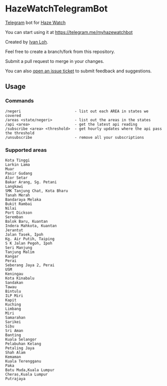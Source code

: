 # HazeWatchTelegramBot

[Telegram](http://telegram.me) bot for [Haze Watch](http://hazewatchapp.com)

You can start using it at https://telegram.me/myhazewatchbot

Created by [Ivan Loh](https://github.com/ivan-loh).

Feel free to create a branch/fork from this repository. 

Submit a pull request to merge in your changes.

You can also [open an issue ticket](https://github.com/HazeWatchApp/HazeWatchTelegramBot/issues) to submit feedback and suggestions.

## Usage

### Commands

```
/negeri                        - list out each AREA in states we covered
/areas <state/negeri>          - list out the areas in the states
/api <area>                    - get the latest api reading
/subscribe <area> <threshold>  - get hourly updates where the api pass the threshold
/unsubscribe                   - remove all your subscriptions
```

### Supported areas

```
Kota Tinggi	 	 	 	 
Larkin Lama	 	 	 
Muar	 	 
Pasir Gudang	 	 
Alor Setar	 	 
Bakar Arang, Sg. Petani	 
Langkawi
SMK Tanjung Chat, Kota Bharu	 	 	 
Tanah Merah 	 	 
Bandaraya Melaka	 	 
Bukit Rambai	 	 
Nilai 	 
Port Dickson	 	 
Seremban	 	 	 
Balok Baru, Kuantan 	 	 
Indera Mahkota, Kuantan 	 	 	 
Jerantut	 	 	 
Jalan Tasek, Ipoh	 	 
Kg. Air Putih, Taiping 	 	 	 
S K Jalan Pegoh, Ipoh 	 	 	 
Seri Manjung 	 	 	 
Tanjung Malim	 	 	 	 
Kangar 	 	 	 
Perai	 	 	 	 
Seberang Jaya 2, Perai	 	 	 	 
USM 	 	 	 
Keningau	 	 	 	 
Kota Kinabalu 	 	 	 
Sandakan	 	 	 	 
Tawau	 	 	 	 
Bintulu	 	 	 	 
ILP Miri	 	 	 	 
Kapit 	 	 	 
Kuching	 	 	 	 
Limbang	 	 	 	 
Miri	 	 	 	 
Samarahan	 	 	 	 
Sarikei 	 	 	 	 
Sibu	 	 	 	 
Sri Aman	 	 	 	 
Banting	 	 	 	 
Kuala Selangor	 	 	 	 
Pelabuhan Kelang	 	 	 	 
Petaling Jaya	 	 	 	 
Shah Alam	 	 	 	 
Kemaman		 	 	 	 
Kuala Terengganu	 	 	 	 
Paka	 	 	 	 
Batu Muda,Kuala Lumpur 	 	 	 	 
Cheras,Kuala Lumpur	 	 	 	 
Putrajaya
```

